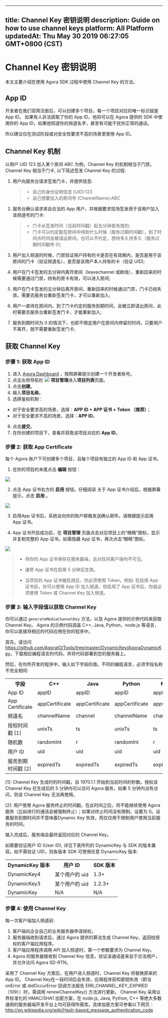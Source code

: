 
---
title: Channel Key 密钥说明
description: Guide on how to use channel keys
platform: All Platform
updatedAt: Thu May 30 2019 06:27:05 GMT+0800 (CST)
---
# Channel Key 密钥说明
本文主要介绍在使用 Agora SDK 过程中使用 Channel Key 的方法。

## App ID

开发者在我们官网注册后，可以创建多个项目，每一个项目对应的唯一标识就是 App ID。 如果有人非法获取了你的 App ID，他将可以在 Agora 提供的 SDK 中使用你的 App ID，如果他知道你的频道名字，甚至有可能干扰你正常的通话。

所以建议仅在测试阶段或对安全性要求不高的场景里使用 App ID。

## Channel Key 机制

以用户 UID 123 加入某个房间 ABC 为例，Channel Key 的机制相当于门禁。Channel Key 相当于门卡, 以下简述签发 Channel Key 的过程:

1. 用户向服务台请求签发门卡，并提供信息:

	> - 自己的身份证明信息 (UID):123
	> - 自己想要加入的房间号 (ChannelName):ABC

1. 服务台确认请求来自合法的 App 用户，并根据要求现场签发用于该用户加入该频道号的门卡:

	> - 门卡从签发时间（当前时间戳）起五分钟是有效的;
	> - 门卡可以约定能在房间中待到什么时候（服务过期时间戳），到了时间点时间会被请出房间。也可以不约定，想待多久待多久（服务过期时间戳传 0);

1. 用户加入频道的时候，门禁验证用户持有的卡是否在有效期内，是否是用于该房间的门卡（验证频道名），是否是该用户本人持有的卡（验证 UID);
2. 用户在门卡签发的五分钟内离开房间（leavechannel 或断线），重新回来的时候需要通过门禁，持有的房卡有效，可以进入房间;
3. 用户在门卡签发的五分钟后离开房间，重新回来的时候通过门禁，门卡已经失效，需要去服务台重新签发门卡，才可以重新加入;
4. 用户一直待在房间内，到了门卡约定的服务到期时间，会被立即请出房间，此时需要去服务台重新签发门卡，才能重新加入;
5. 服务到期时间为 0 的情况下，也即不限定用户在房间内停留的时间，只要用户不离开，就不需要重新签发门卡;

## 获取 Channel Key

### 步骤 1: 获取 App ID

1. 进入 [Agora Dashboard](https://dashboard.agora.io/) ，按照屏幕提示创建一个开发者账号。
2. 点击左侧导航栏 ![](https://web-cdn.agora.io/docs-files/1551254998344) **项目管理**进入**项目列表**页面。
3. 点击**创建**。
4. 输入**项目名称**。
5. 选择鉴权机制：
  - 对于安全要求高的场景，选择：<b>APP ID + APP 证书 + Token （推荐）</b>；
  - 对于安全要求不高的场景，选择：<b>APP ID</b>。
6. 点击**提交**。
7. 在你创建的项目下，查看并获取该项目对应的 **App ID**。


### 步骤 2: 获取 App Certificate

每个 Agora 账户下可创建多个项目，且每个项目有独立的 App ID 和 App 证书。

1. 在你的项目的末尾点击 **编辑** 按钮：

![](https://web-cdn.agora.io/docs-files/1558693714333)

2. 点击 App 证书右方的 **启用** 按钮。仔细阅读 关于 App 证书介绍后，根据屏幕提示，点击 **启用** 。

![](https://web-cdn.agora.io/docs-files/1558691819508)

3. 启用App 证书后，系统会向你的账户邮箱发送确认邮件。请根据提示启用 App 证书。


4. App 证书开启成功后，在 **项目管理** 页面点击对应项目上的“眼睛”图标，显示并复制完整的 App 证书。如需隐藏 App 证书，再次点击“眼睛”图标。

![](https://web-cdn.agora.io/docs-files/1558959584424)


> -   将你的 App 证书保存在服务器端，且对任何客户端均不可见。
>
> -   通常 App 证书在启用 5 分钟后生效。
>
> -   当项目的 App 证书被启用后，你必须使用 Token。例如: 在启用 App 证书前，你可以使用 App ID 加入频道。但启用了 App 证书后，你就必须使用 Token 或 Channel Key 加入频道。

### 步骤 3: 输入字段值以获取 Channel Key

你可以通过 `generateMediaChannelKey` 方法，以及 Agora 提供的示例代码来获取 Channel Key。 Agora 的示例代码涵盖 C++, Java, Python，node.js 等语言，你可以直接将相应的代码应用在你的程序中。

首先，请访问 <https://github.com/AgoraIO/Tools/tree/master/DynamicKey/AgoraDynamicKey>，下载相应编程语言的代码，并将代码部署到您的服务器上。

然后，在你所开发的程序中，输入如下字段的值。不同的编程语言，必须字段名称不完全相同:

<table>
  <tr>
    <th>字段</th>
    <th>C++</th>
    <th>Java</th>
    <th>Python</th>
    <th>Node.js</th>
    <th>Go</th>
  </tr>
  <tr>
    <td>App ID</td>
    <td>appID</td>
    <td>appID</td>
    <td>appID</td>
    <td>appID</td>
    <td>appID</td>
  </tr>
  <tr>
    <td>App Certificate</td>
    <td>appCertificate</td>
    <td>appCertificate</td>
    <td>appCertificate</td>
    <td>appCertificate</td>
    <td>appCertificate</td>
  </tr>
  <tr>
    <td>频道名</td>
    <td>channelName</td>
    <td>channel</td>
    <td>channelName</td>
    <td>channel</td>
    <td>channelName</td>
  </tr>
  <tr>
    <td>授权时间戳 [1]</td>
    <td>unixTs</td>
    <td>ts</td>
    <td>unixTs</td>
    <td>ts</td>
    <td>unixTs</td>
  </tr>
  <tr>
    <td>随机数</td>
    <td>randomInt</td>
    <td>r</td>
    <td>randomInt</td>
    <td>r</td>
    <td>randomInt</td>
  </tr>
  <tr>
    <td>用户 ID</td>
    <td>uid</td>
    <td>uid</td>
    <td>uid</td>
    <td>uid</td>
    <td>uid</td>
  </tr>
  <tr>
    <td>服务到期时间戳 [2]</td>
    <td>expiredTs</td>
    <td>expiredTs</td>
    <td>expiredTs</td>
    <td>expiredTs</td>
    <td>expiredTs</td>
  </tr>
</table>

[1]: Channel Key 生成时的时间戳，自 1970.1.1 开始到当前时间的秒数。授权该 Channel Key 在生成后的 5 分钟内可以访问 Agora 服务，如果 5 分钟内没有访问，则该 Channel Key 无法再使用。

[2]: 用户使用 Agora 服务终止的时间戳，在此时间之后，将不能继续使用 Agora 服务（比如进行的通话会被强制终止）；如果对终止时间没有限制，设置为 0。设置服务到期时间并不意味着Dynamic Key 失效，而仅仅用于限制用户使用当前服务的时间。

输入完成后，服务端会最终返回对应的 Channel Key。

如需要验证用户 ID (User ID), 详见下表所列的 DynamicKey 与 SDK 的版本兼容。如不需验证 UID，则各版本 SDK 可使用任意 DynamicKey 版本:

<table>
  <tr>
    <th>DynamicKey 版本</th>
    <th>用户 ID</th>
    <th>SDK 版本</th>
  </tr>
  <tr>
    <td>DynamicKey4</td>
    <td>某个用户的 uid</td>
    <td>1.3+</td>
  </tr>
  <tr>
    <td>DynamicKey3</td>
    <td>某个用户的 uid</td>
    <td>1.2.3+</td>
  </tr>
  <tr>
    <td>DynamicKey</td>
    <td>N/A</td>
    <td>N/A</td>
  </tr>
</table>

### 步骤 4: 使用 Channel Key

每一次客户端加入频道前:

1. 客户端向企业自己的业务服务器申请授权。
2. 服务器端收到请求后，通过 Agora 提供的算法生成 Channel Key，返回给授权的客户端应用程序。
3. 客户端应用程序调用 API 加入频道时，第一个参数要求为 Channel Key。
4. Agora 的服务器接收到 Channel Key 信息，验证该通话是来自于合法用户，并允许访问 Agora SD-RTN。

采用了 Channel Key 方案后，在用户进入频道时，Channel Key 将替换原来的 App ID。 Channel Key在一段时间后会失效，应用程序获知密钥失效（即当 onError 或 didOccurError 回调方法报告 ERR_CHANNEL_KEY_EXPIRED（109））时，需调用 renewChannelKey() 方法进行更新。 Channel Key 采用业界标准化的 HMAC/SHA1 加密方案，在 node.js, Java, Python, C++ 等绝大多数通用的服务器端开发平台上均可获得所需库。具体加密方案可参看以下网页：<http://en.wikipedia.org/wiki/Hash-based_message_authentication_code>
